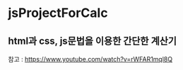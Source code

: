 # jsProjectForCalc


## html과 css, js문법을 이용한 간단한 계산기







참고 : https://www.youtube.com/watch?v=rWFAR1mql8Q
